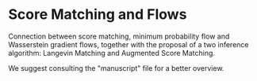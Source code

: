 # Score Matching and Flows
Connection between score matching, minimum probability flow and Wasserstein gradient flows, together with the proposal of a two inference algorithm: Langevin Matching and Augmented Score Matching.

We suggest consulting the "manuscript" file for a better overview.

